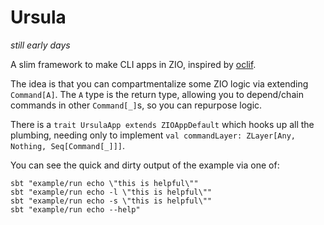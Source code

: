 Ursula
======

*still early days*

A slim framework to make CLI apps in ZIO, inspired by [oclif](https://github.com/oclif/oclif).

The idea is that you can compartmentalize some ZIO logic via extending `Command[A]`. The `A` type is the
return type, allowing you to depend/chain commands in other `Command[_]`s, so you can repurpose logic.

There is a `trait UrsulaApp extends ZIOAppDefault` which hooks up all the plumbing, needing only to implement
`val commandLayer: ZLayer[Any, Nothing, Seq[Command[_]]]`.

You can see the quick and dirty output of the example via one of:

```
sbt "example/run echo \"this is helpful\""
sbt "example/run echo -l \"this is helpful\""
sbt "example/run echo -s \"this is helpful\""
sbt "example/run echo --help"
```